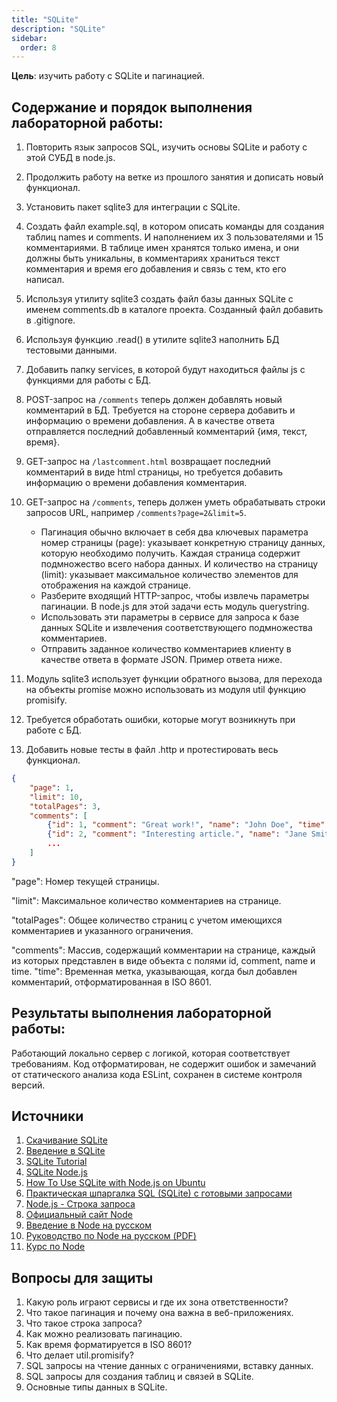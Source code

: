 ```yaml
---
title: "SQLite"
description: "SQLite"
sidebar:
  order: 8
---
```


**Цель**: изучить работу с SQLite и пагинацией.

## Содержание и порядок выполнения лабораторной работы:

1. Повторить язык запросов SQL, изучить основы SQLite и работу с этой СУБД в node.js.
1. Продолжить работу на ветке из прошлого занятия и дописать новый функционал.
1. Установить пакет sqlite3 для интеграции с SQLite.
1. Создать файл example.sql, в котором описать команды для создания таблиц names и comments. И наполнением их 3 пользователями и 15 комментариями. В таблице имен хранятся только имена, и они должны быть уникальны, в комментариях храниться текст комментария и время его добавления и связь с тем, кто его написал.
1. Используя утилиту sqlite3 создать файл базы данных SQLite с именем comments.db в каталоге проекта. Созданный файл добавить в .gitignore.
1. Используя функцию .read() в утилите sqlite3 наполнить БД тестовыми данными.
1. Добавить папку services, в которой будут находиться файлы js с функциями для работы с БД.
1. POST-запрос на `/comments` теперь должен добавлять новый комментарий в БД. Требуется на стороне сервера добавить и информацию о времени добавления. А в качестве ответа отправляется последний добавленный комментарий {имя, текст, время}.
1. GET-запрос на `/lastcomment.html` возвращает последний комментарий в виде html страницы, но требуется добавить информацию о времени добавления комментария.
1. GET-запрос на `/comments`, теперь должен уметь обрабатывать строки запросов URL, например `/comments?page=2&limit=5`.
   - Пагинация обычно включает в себя два ключевых параметра номер страницы (page): указывает конкретную страницу данных, которую необходимо получить. Каждая страница содержит подмножество всего набора данных. И количество на страницу (limit): указывает максимальное количество элементов для отображения на каждой странице.
   - Разберите входящий HTTP-запрос, чтобы извлечь параметры пагинации. В node.js для этой задачи есть модуль querystring.
   - Использовать эти параметры в сервисе для запроса к базе данных SQLite и извлечения соответствующего подмножества комментариев.
   - Отправить заданное количество комментариев клиенту в качестве ответа в формате JSON. Пример ответа ниже.

1. Модуль sqlite3 использует функции обратного вызова, для перехода на объекты promise можно использовать из модуля util функцию promisify.
1. Требуется обработать ошибки, которые могут возникнуть при работе с БД.
1. Добавить новые тесты в файл .http и протестировать весь функционал.

```json
{
    "page": 1,
    "limit": 10,
    "totalPages": 3,
    "comments": [
        {"id": 1, "comment": "Great work!", "name": "John Doe", "time": "2024-03-20T10:30:00Z"},
        {"id": 2, "comment": "Interesting article.", "name": "Jane Smith", "time": "2024-03-20T11:15:00Z"},
        ...
    ]
}
```

"page": Номер текущей страницы.

"limit": Максимальное количество комментариев на странице.

"totalPages": Общее количество страниц с учетом имеющихся комментариев и указанного ограничения.

"comments": Массив, содержащий комментарии на странице, каждый из которых представлен в виде объекта с полями id, comment, name и time. "time": Временная метка, указывающая, когда был добавлен комментарий, отформатированная в ISO 8601.

## Результаты выполнения лабораторной работы:

Работающий локально сервер с логикой, которая соответствует требованиям. Код отформатирован, не содержит ошибок и замечаний от статического анализа кода ESLint, сохранен в системе контроля версий.

## Источники

1. [Скачивание SQLite](https://www.sqlite.org/download.html)
1. [Введение в SQLite](https://metanit.com/sql/sqlite/1.1.php)
1. [SQLite Tutorial](https://www.sqlitetutorial.net/)
1. [SQLite Node.js](https://www.sqlitetutorial.net/sqlite-nodejs/)
1. [How To Use SQLite with Node.js on Ubuntu](https://www.digitalocean.com/community/tutorials/how-to-use-sqlite-with-node-js-on-ubuntu-22-04)
1. [Практическая шпаргалка SQL (SQLite) с готовыми запросами](https://habr.com/ru/articles/792630/)
1. [Node.js - Строка запроса](https://nodejsdev.ru/api/querystring/)
1. [Официальный сайт Node](https://nodejs.org/en/)
1. [Введение в Node на русском](https://nodejsdev.ru/guides/)
1. [Руководство по Node на русском (PDF)](https://ruvds.com/img/other/ee86eb4f-db9f-48d3-8094-c76e14414678.pdf)
1. [Курс по Node](https://habr.com/ru/post/485294/)

## Вопросы для защиты

1. Какую роль играют сервисы и где их зона ответственности?
1. Что такое пагинация и почему она важна в веб-приложениях.
1. Что такое строка запроса?
1. Как можно реализовать пагинацию.
1. Как время форматируется в ISO 8601?
1. Что делает util.promisify?
1. SQL запросы на чтение данных с ограничениями, вставку данных.
1. SQL запросы для создания таблиц и связей в SQLite.
1. Основные типы данных в SQLite.
